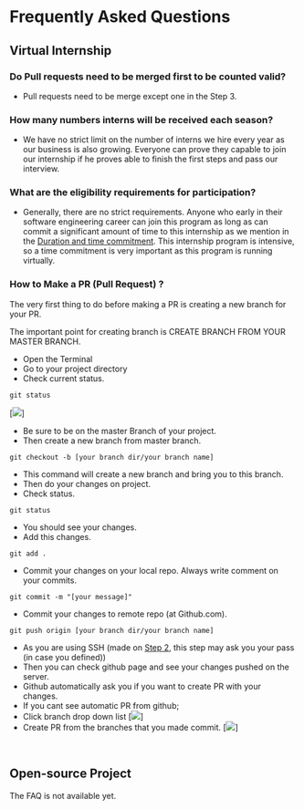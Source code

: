 # Frequently Asked Questions

## Virtual Internship

### Do Pull requests need to be merged first to be counted valid?
* Pull requests need to be merge except one in the Step 3.

### How many numbers interns will be received each season?
* We have no strict limit on the number of interns we hire every year as our business is also growing. Everyone can prove they capable to join our internship if he proves able to finish the first steps and pass our interview.

### What are the eligibility requirements for participation?
* Generally, there are no strict requirements. Anyone who early in their software engineering career can join this program as long as can commit a significant amount of time to this internship as we mention in the [Duration and time commitment](internship.md#Duration_and_time_commitment). This internship program is intensive, so a time commitment is very important as this program is running virtually.

### How to Make a PR (Pull Request) ?

The very first thing to do before making a PR is creating a new branch for your PR.

The important point for creating branch is CREATE BRANCH FROM YOUR MASTER BRANCH.

* Open the Terminal
* Go to your project directory
* Check current status.

```
git status
```
[![][branch-image]]

* Be sure to be on the master Branch of your project.
* Then create a new branch from master branch.
```
git checkout -b [your branch dir/your branch name]
```
* This command will create a new branch and bring you to this branch.
* Then do your changes on project.
* Check status.
```
git status
``` 
* You should see your changes.
* Add this changes.
```
git add .
```
* Commit your changes on your local repo. Always write comment on your commits.
```
git commit -m "[your message]"
```
* Commit your changes to remote repo (at Github.com).
```
git push origin [your branch dir/your branch name]
``` 
* As you are using SSH (made on [Step 2](https://open-source.kulkul.tech/en_ID/#!pages/internship.md#Step_2_-_Learn_how_to_use_SSH), this step may ask you your pass (in case you defined))
* Then you can check github page and see your changes pushed on the server.
* Github automatically ask you if you want to create PR with your changes.
* If you cant see automatic PR from github;
* Click branch drop down list
[![][branchlist-image]]
* Create PR from the branches that you made commit.
	[![][branchpr-image]]

<br />

## Open-source Project

The FAQ is not available yet.

[branch-image]:images/Branch-image.png
[branchlist-image]:images/Branch-list-image.png
[branchpr-image]:images/Branch-pr.png
